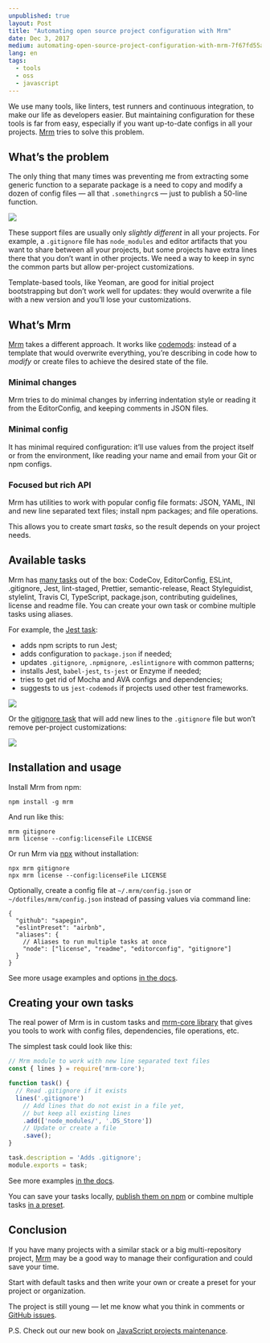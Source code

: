 ```yaml
---
unpublished: true
layout: Post
title: "Automating open source project configuration with Mrm"
date: Dec 3, 2017
medium: automating-open-source-project-configuration-with-mrm-7f67fd55a9b0
lang: en
tags:
  - tools
  - oss
  - javascript
---
```


We use many tools, like linters, test runners and continuous integration, to make our life as developers easier. But maintaining configuration for these tools is far from easy, especially if you want up-to-date configs in all your projects. [Mrm](https://github.com/sapegin/mrm) tries to solve this problem.

## What’s the problem

The only thing that many times was preventing me from extracting some generic function to a separate package is a need to copy and modify a dozen of config files — all that `.somethingrc`s — just to publish a 50-line function.

![](/images/typical-oss.png)

These support files are usually only _slightly different_ in all your projects. For example, a `.gitignore` file has `node_modules` and editor artifacts that you want to share between all your projects, but some projects have extra lines there that you don’t want in other projects. We need a way to keep in sync the common parts but allow per-project customizations.

Template-based tools, like Yeoman, are good for initial project bootstrapping but don’t work well for updates: they would overwrite a file with a new version and you’ll lose your customizations.

## What’s Mrm

[Mrm](https://github.com/sapegin/mrm) takes a different approach. It works like [codemods](https://www.sitepoint.com/getting-started-with-codemods/): instead of a template that would overwrite everything, you’re describing in code how to _modify_ or create files to achieve the desired state of the file.

### Minimal changes

Mrm tries to do minimal changes by inferring indentation style or reading it from the EditorConfig, and keeping comments in JSON files.

### Minimal config

It has minimal required configuration: it’ll use values from the project itself or from the environment, like reading your name and email from your Git or npm configs.

### Focused but rich API

Mrm has utilities to work with popular config file formats: JSON, YAML, INI and new line separated text files; install npm packages; and file operations.

This allows you to create smart _tasks_, so the result depends on your project needs.

## Available tasks

Mrm has [many tasks](https://github.com/sapegin/mrm-tasks/tree/master/packages/mrm-preset-default) out of the box: CodeCov, EditorConfig, ESLint, .gitignore, Jest, lint-staged, Prettier, semantic-release, React Styleguidist, stylelint, Travis CI, TypeScript, package.json, contributing guidelines, license and readme file. You can create your own task or combine multiple tasks using aliases.

For example, the [Jest task](https://github.com/sapegin/mrm-tasks/tree/master/packages/mrm-task-jest):

* adds npm scripts to run Jest;
* adds configuration to `package.json` if needed;
* updates `.gitignore`, `.npmignore`, `.eslintignore` with common patterns;
* installs Jest, `babel-jest`, `ts-jest` or Enzyme if needed;
* tries to get rid of Mocha and AVA configs and dependencies;
* suggests to us `jest-codemods` if projects used other test frameworks.

![](/images/mrm-jest.png)

Or the [gitignore task](https://github.com/sapegin/mrm-tasks/tree/master/packages/mrm-task-gitignore) that will add new lines to the `.gitignore` file but won’t remove per-project customizations:

![](/images/mrm-gitignore.png)

## Installation and usage

Install Mrm from npm:

```
npm install -g mrm
```

And run like this:

```
mrm gitignore
mrm license --config:licenseFile LICENSE
```

Or run Mrm via [npx](https://medium.com/@maybekatz/introducing-npx-an-npm-package-runner-55f7d4bd282b) without installation:

```
npx mrm gitignore
npx mrm license --config:licenseFile LICENSE
```

Optionally, create a config file at `~/.mrm/config.json` or `~/dotfiles/mrm/config.json` instead of passing values via command line:

```json5
{
  "github": "sapegin",
  "eslintPreset": "airbnb",
  "aliases": {
    // Aliases to run multiple tasks at once
    "node": ["license", "readme", "editorconfig", "gitignore"]
  }
}
```

See more usage examples and options [in the docs](https://github.com/sapegin/mrm#usage).

## Creating your own tasks

The real power of Mrm is in custom tasks and [mrm-core library](https://github.com/sapegin/mrm-core) that gives you tools to work with config files, dependencies, file operations, etc.

The simplest task could look like this:

```js
// Mrm module to work with new line separated text files
const { lines } = require('mrm-core');

function task() {
  // Read .gitignore if it exists
  lines('.gitignore')
    // Add lines that do not exist in a file yet,
    // but keep all existing lines
    .add(['node_modules/', '.DS_Store'])
    // Update or create a file
    .save();
}

task.description = 'Adds .gitignore';
module.exports = task;
```

See more examples [in the docs](https://github.com/sapegin/mrm#writing-your-own-tasks).

You can save your tasks locally, [publish them on npm](https://github.com/sapegin/mrm#sharing-tasks-via-npm) or combine multiple tasks [in a preset](https://github.com/sapegin/mrm#custom-presets).

## Conclusion

If you have many projects with a similar stack or a big multi-repository project, [Mrm](https://github.com/sapegin/mrm) may be a good way to manage their configuration and could save your time.

Start with default tasks and then write your own or create a preset for your project or organization.

The project is still young — let me know what you think in comments or [GitHub issues](https://github.com/sapegin/mrm/issues).

P.S. Check out our new book on [JavaScript projects maintenance](https://survivejs.com/maintenance/).
